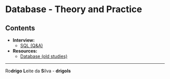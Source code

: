 # Database - Theory and Practice

## Contents

 - **Interview:**
   - [SQL (Q&A)](modules/interview/sql-qa)
 - **Resources:**
   - [Database (old studies)](https://github.com/drigols/studies/tree/old-studies/modules/old-studies/database-theory-and-practice)

---

Ro**drigo** **L**eite da **S**ilva - **drigols**
